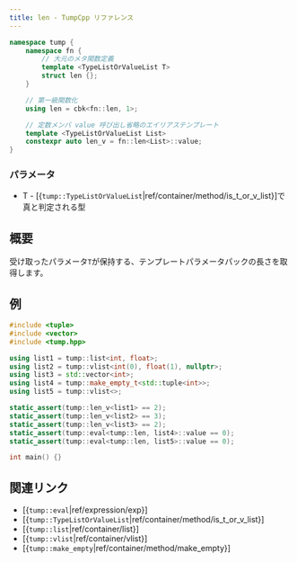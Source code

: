 ```yaml
---
title: len - TumpCpp リファレンス
---
```


```cpp
namespace tump {
    namespace fn {
        // 大元のメタ関数定義
        template <TypeListOrValueList T>
        struct len {};
    }

    // 第一級関数化
    using len = cbk<fn::len, 1>;

    // 定数メンバ value 呼び出し省略のエイリアステンプレート
    template <TypeListOrValueList List>
    constexpr auto len_v = fn::len<List>::value;
}
```

### パラメータ

- T - [{`tump::TypeListOrValueList`|ref/container/method/is_t_or_v_list}]で真と判定される型

## 概要

受け取ったパラメータ`T`が保持する、テンプレートパラメータパックの長さを取得します。

## 例

```cpp
#include <tuple>
#include <vector>
#include <tump.hpp>

using list1 = tump::list<int, float>;
using list2 = tump::vlist<int(0), float(1), nullptr>;
using list3 = std::vector<int>;
using list4 = tump::make_empty_t<std::tuple<int>>;
using list5 = tump::vlist<>;

static_assert(tump::len_v<list1> == 2);
static_assert(tump::len_v<list2> == 3);
static_assert(tump::len_v<list3> == 2);
static_assert(tump::eval<tump::len, list4>::value == 0);
static_assert(tump::eval<tump::len, list5>::value == 0);

int main() {}
```

## 関連リンク

- [{`tump::eval`|ref/expression/exp}]
- [{`tump::TypeListOrValueList`|ref/container/method/is_t_or_v_list}]
- [{`tump::list`|ref/container/list}]
- [{`tump::vlist`|ref/container/vlist}]
- [{`tump::make_empty`|ref/container/method/make_empty}]
